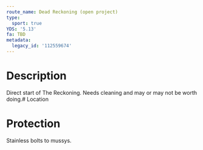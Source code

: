 ```yaml
---
route_name: Dead Reckoning (open project)
type:
  sport: true
YDS: '5.13'
fa: TBD
metadata:
  legacy_id: '112559674'
---
```

# Description
Direct start of The Reckoning.  Needs cleaning and may or may not be worth doing.# Location
# Protection
Stainless bolts to mussys.